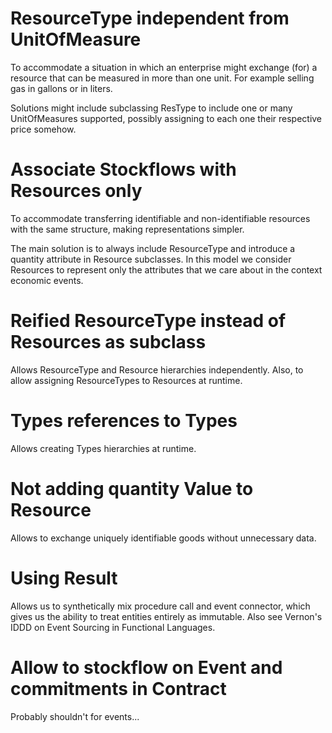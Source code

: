 # ResourceType independent from UnitOfMeasure 
To accommodate a situation in which an enterprise might exchange (for) a resource that can be measured in more than one unit. For example selling gas in gallons or in liters.

Solutions might include subclassing ResType to include one or many UnitOfMeasures supported, possibly assigning to each one their respective price somehow.

# Associate Stockflows with Resources only
To accommodate transferring identifiable and non-identifiable resources with the same structure, making representations simpler.

The main solution is to always include ResourceType and introduce a quantity attribute in Resource subclasses. In this model we consider Resources to represent only the attributes that we care about in the context economic events.

# Reified ResourceType instead of Resources as subclass
Allows ResourceType and Resource hierarchies independently. Also, to allow assigning ResourceTypes to Resources at runtime.

# Types references to Types
Allows creating Types hierarchies at runtime.

# Not adding quantity Value to Resource
Allows to exchange uniquely identifiable goods without unnecessary data.

# Using Result<Entity>
Allows us to synthetically mix procedure call and event connector, which gives us the ability to treat entities entirely as immutable. Also see Vernon's IDDD on Event Sourcing in Functional Languages.

# Allow to stockflow on Event and commitments in Contract
Probably shouldn't for events...